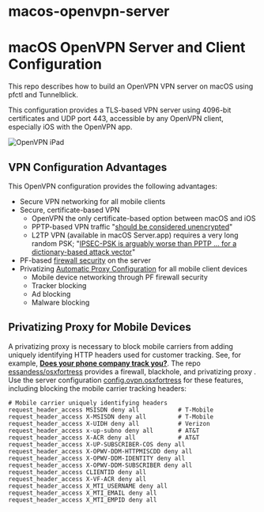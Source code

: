 macos-openvpn-server
==================

# macOS OpenVPN Server and Client Configuration

This repo describes how to build an OpenVPN VPN server on macOS using pfctl and Tunnelblick.

This configuration provides a TLS-based VPN server using 4096-bit certificates and UDP port 443, accessible by any OpenVPN client, especially iOS with the OpenVPN app.

![OpenVPN iPad](OpenVPN_iPad.PNG)

## VPN Configuration Advantages

This OpenVPN configuration provides the following advantages:

* Secure VPN networking for all mobile clients
* Secure, certificate-based VPN
    * OpenVPN the only certificate-based option between macOS and iOS
    * PPTP-based VPN traffic "[should be considered unencrypted](https://www.cloudcracker.com/blog/2012/07/29/cracking-ms-chap-v2/)"
    * L2TP VPN (available in macOS Server.app) requires a very long random PSK; "[IPSEC-PSK is arguably worse than PPTP … for a dictionary-based attack vector](https://www.cloudcracker.com/blog/2012/07/29/cracking-ms-chap-v2/)"
* PF-based [firewall security](../../../osxfortress) on the server
* Privatizing [Automatic Proxy Configuration](../../../osxfortress) for all mobile client devices
    * Mobile device networking through PF firewall security
    * Tracker blocking
    * Ad blocking
    * Malware blocking

## Privatizing Proxy for Mobile Devices

A privatizing proxy is necessary to block mobile carriers from adding uniquely identifying HTTP headers used for customer tracking. See, for example, __[
Does your phone company track you?](http://arstechnica.com/security/2014/11/does-your-phone-company-track-you/)__. The repo [essandess/osxfortress](../../../osxfortress) provides a firewall,
blackhole, and privatizing proxy . Use the server configuration
[config.ovpn.osxfortress](openvpn-server-tun.tblk/config.ovpn.osxfortress) for these features, including blocking the mobile carrier tracking headers:

```
# Mobile carrier uniquely identifying headers
request_header_access MSISDN deny all           # T-Mobile
request_header_access X-MSISDN deny all         # T-Mobile
request_header_access X-UIDH deny all           # Verizon
request_header_access x-up-subno deny all       # AT&T
request_header_access X-ACR deny all            # AT&T
request_header_access X-UP-SUBSCRIBER-COS deny all
request_header_access X-OPWV-DDM-HTTPMISCDD deny all
request_header_access X-OPWV-DDM-IDENTITY deny all
request_header_access X-OPWV-DDM-SUBSCRIBER deny all
request_header_access CLIENTID deny all
request_header_access X-VF-ACR deny all
request_header_access X_MTI_USERNAME deny all
request_header_access X_MTI_EMAIL deny all
request_header_access X_MTI_EMPID deny all
```
